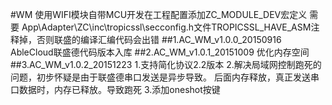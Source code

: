 #WM
使用WIFI模块自带MCU开发在工程配置添加ZC_MODULE_DEV宏定义
需要 App\Adapter\ZC\inc\tropicssl\secconfig.h文件TROPICSSL_HAVE_ASM注释掉，否则联盛的编译汇编代码会出错
##1.AC_WM_v1.0.0_20150916
AbleCloud联盛德代码版本入库
##2.AC_WM_v1.0.1_20151009
优化内存空间
##3.AC_WM_v1.0.2_20151223
1.支持简化协议2.2版本
2.解决局域网控制跑死的问题，初步怀疑是由于联盛德串口发送是异步导致。
后面内存释放，真正发送串口数据时，内存已释放。导致跑死
3.添加oneshot按键